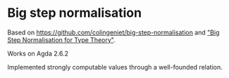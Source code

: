 # Big step normalisation

Based on https://github.com/colingeniet/big-step-normalisation
and ["Big Step Normalisation for Type Theory"](https://drops.dagstuhl.de/opus/volltexte/2020/13068/pdf/LIPIcs-TYPES-2019-4.pdf).

Works on Agda 2.6.2

Implemented strongly computable values through a well-founded relation.

